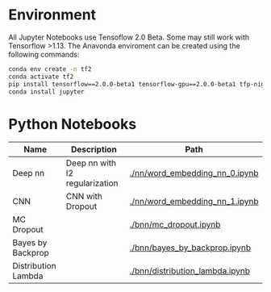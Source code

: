 # Environment

All Jupyter Notebooks use Tensoflow 2.0 Beta. Some may still work with Tensorflow >1.13.
The Anavonda enviroment can be created using the following commands:

```sh
conda env create -n tf2
conda activate tf2
pip install tensorflow==2.0.0-beta1 tensorflow-gpu==2.0.0-beta1 tfp-nightly matplotlib nltk pandas
conda install jupyter
```

# Python Notebooks

| Name                | Description                    | Path                                                                |
|---------------------|--------------------------------|---------------------------------------------------------------------|
| Deep nn             | Deep nn with l2 regularization | [./nn/word_embedding_nn_0.ipynb](./nn/word_embedding_nn_0.ipynb)    |
| CNN                 | CNN with Dropout               | [./nn/word_embedding_nn_1.ipynb](./nn/word_embedding_nn_1.ipynb)    |
| MC Dropout          |                                | [./bnn/mc_dropout.ipynb](./bnn/mc_dropout.ipynb)                    |
| Bayes by Backprop   |                                | [./bnn/bayes_by_backprop.ipynb](./bnn/bayes_by_backprop.ipynb)      |
| Distribution Lambda |                                | [./bnn/distribution_lambda.ipynb](./bnn/distribution_lambda.ipynbb) |
